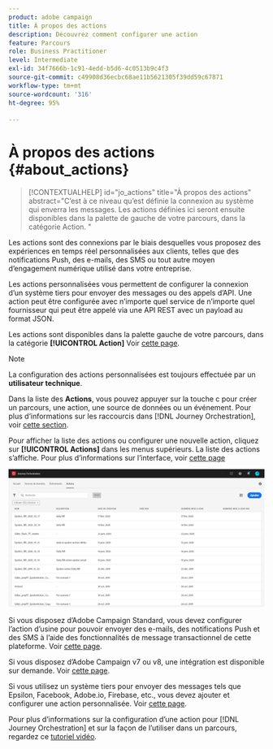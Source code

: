 ```yaml
---
product: adobe campaign
title: À propos des actions
description: Découvrez comment configurer une action
feature: Parcours
role: Business Practitioner
level: Intermediate
exl-id: 34f7666b-1c91-4edd-b5d6-4c0513b9c4f3
source-git-commit: c49908d36ecbc68ae11b5621305f39dd59c67871
workflow-type: tm+mt
source-wordcount: '316'
ht-degree: 95%

---
```


# À propos des actions {#about_actions}

>[!CONTEXTUALHELP]
>id="jo_actions"
>title="À propos des actions"
>abstract="C’est à ce niveau qu’est définie la connexion au système qui enverra les messages. Les actions définies ici seront ensuite disponibles dans la palette de gauche de votre parcours, dans la catégorie Action. "

Les actions sont des connexions par le biais desquelles vous proposez des expériences en temps réel personnalisées aux clients, telles que des notifications Push, des e-mails, des SMS ou tout autre moyen d’engagement numérique utilisé dans votre entreprise.

Les actions personnalisées vous permettent de configurer la connexion d’un système tiers pour envoyer des messages ou des appels d’API. Une action peut être configurée avec n’importe quel service de n’importe quel fournisseur qui peut être appelé via une API REST avec un payload au format JSON.

Les actions sont disponibles dans la palette gauche de votre parcours, dans la catégorie **[!UICONTROL Action]** Voir [cette page](../building-journeys/about-action-activities.md).

>[!NOTE]
>
>La configuration des actions personnalisées est toujours effectuée par un **utilisateur technique**.

Dans la liste des **Actions**, vous pouvez appuyer sur la touche c pour créer un parcours, une action, une source de données ou un événement. Pour plus d’informations sur les raccourcis dans [!DNL Journey Orchestration], voir [cette section](../about/user-interface.md#section_ksq_zr1_ffb).

Pour afficher la liste des actions ou configurer une nouvelle action, cliquez sur **[!UICONTROL Actions]** dans les menus supérieurs. La liste des actions s’affiche. Pour plus d’informations sur l’interface, voir [cette page](../about/user-interface.md)

![](../assets/custom1.png)

Si vous disposez d’Adobe Campaign Standard, vous devez configurer l’action d’usine pour pouvoir envoyer des e-mails, des notifications Push et des SMS à l’aide des fonctionnalités de message transactionnel de cette plateforme. Voir [cette page](../action/working-with-adobe-campaign.md#using_adobe_campaign_standard).

Si vous disposez d’Adobe Campaign v7 ou v8, une intégration est disponible sur demande. Voir [cette page](../action/working-with-adobe-campaign.md#using_adobe_campaign_v7_v8).

Si vous utilisez un système tiers pour envoyer des messages tels que Epsilon, Facebook, Adobe.io, Firebase, etc., vous devez ajouter et configurer une action personnalisée. Voir [cette page](../action/about-custom-action-configuration.md).

Pour plus d’informations sur la configuration d’une action pour [!DNL Journey Orchestration] et sur la façon de l’utiliser dans un parcours, regardez ce [tutoriel vidéo](https://docs.adobe.com/content/help/fr-FR/platform-learn/tutorials/journey-orchestration/configure-actions.html).
